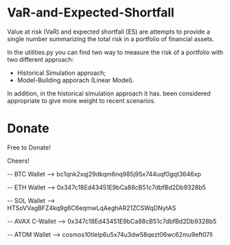 # VaR-and-Expected-Shortfall
Value at risk (VaR) and expected shortfall (ES) are attempts to provide a single number summarizing the total risk in a portfolio of financial assets.

In the utilities.py you can find two way to measure the risk of a portfolio with two different approach:
 - Historical Simulation approach;
 - Model-Building apporach (Linear Model).

In addition, in the historical simulation approach it has. been considered appropriate to give more weight to recent scenarios.

# Donate
Free to Donate!

Cheers!

-- BTC Wallet --> bc1qnk2xqj29dkqm6nq985j95x744uqf0gqt3646xp

-- ETH Wallet --> 0x347c18Ed43451E9bCa88cB51c7dbfBd2Db9328b5

-- SOL Wallet --> HTSoVVagBFZ4kq9g6C6eqmwLqAeghAR21ZCSWqDNytAS

-- AVAX C-Wallet --> 0x347c18Ed43451E9bCa88cB51c7dbfBd2Db9328b5

-- ATOM Wallet --> cosmos10tlelp6u5x74u3dw58qezt06wc62mu9eft07ll
